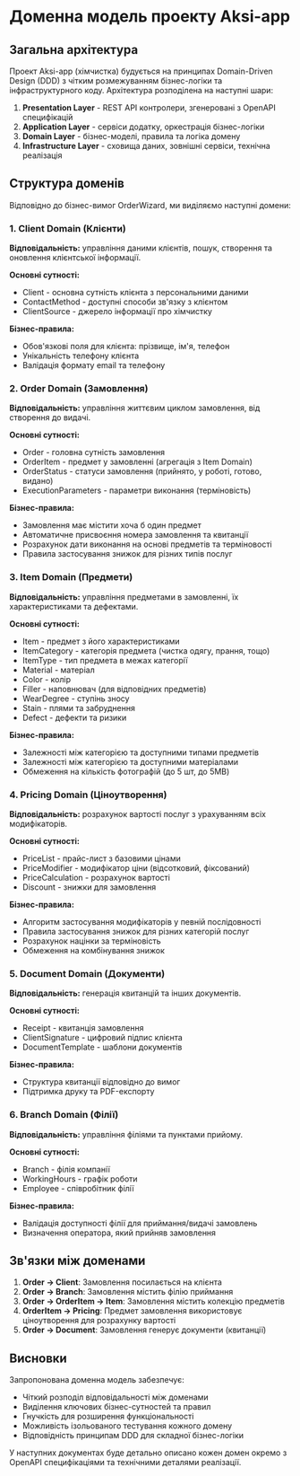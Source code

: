 # Доменна модель проекту Aksi-app

## Загальна архітектура

Проект Aksi-app (хімчистка) будується на принципах Domain-Driven Design (DDD) з чітким розмежуванням бізнес-логіки та інфраструктурного коду. Архітектура розподілена на наступні шари:

1. **Presentation Layer** - REST API контролери, згенеровані з OpenAPI специфікацій
2. **Application Layer** - сервіси додатку, оркестрація бізнес-логіки
3. **Domain Layer** - бізнес-моделі, правила та логіка домену 
4. **Infrastructure Layer** - сховища даних, зовнішні сервіси, технічна реалізація

## Структура доменів

Відповідно до бізнес-вимог OrderWizard, ми виділяємо наступні домени:

### 1. Client Domain (Клієнти)

**Відповідальність:** управління даними клієнтів, пошук, створення та оновлення клієнтської інформації.

**Основні сутності:**
- Client - основна сутність клієнта з персональними даними
- ContactMethod - доступні способи зв'язку з клієнтом
- ClientSource - джерело інформації про хімчистку

**Бізнес-правила:**
- Обов'язкові поля для клієнта: прізвище, ім'я, телефон
- Унікальність телефону клієнта
- Валідація формату email та телефону

### 2. Order Domain (Замовлення)

**Відповідальність:** управління життєвим циклом замовлення, від створення до видачі.

**Основні сутності:**
- Order - головна сутність замовлення
- OrderItem - предмет у замовленні (агрегація з Item Domain)
- OrderStatus - статуси замовлення (прийнято, у роботі, готово, видано)
- ExecutionParameters - параметри виконання (терміновість)

**Бізнес-правила:**
- Замовлення має містити хоча б один предмет
- Автоматичне присвоєння номера замовлення та квитанції
- Розрахунок дати виконання на основі предметів та терміновості
- Правила застосування знижок для різних типів послуг

### 3. Item Domain (Предмети)

**Відповідальність:** управління предметами в замовленні, їх характеристиками та дефектами.

**Основні сутності:**
- Item - предмет з його характеристиками
- ItemCategory - категорія предмета (чистка одягу, прання, тощо)
- ItemType - тип предмета в межах категорії
- Material - матеріал
- Color - колір
- Filler - наповнювач (для відповідних предметів)
- WearDegree - ступінь зносу
- Stain - плями та забруднення
- Defect - дефекти та ризики

**Бізнес-правила:**
- Залежності між категорією та доступними типами предметів
- Залежності між категорією та доступними матеріалами
- Обмеження на кількість фотографій (до 5 шт, до 5MB)

### 4. Pricing Domain (Ціноутворення)

**Відповідальність:** розрахунок вартості послуг з урахуванням всіх модифікаторів.

**Основні сутності:**
- PriceList - прайс-лист з базовими цінами
- PriceModifier - модифікатор ціни (відсотковий, фіксований)
- PriceCalculation - розрахунок вартості
- Discount - знижки для замовлення

**Бізнес-правила:**
- Алгоритм застосування модифікаторів у певній послідовності
- Правила застосування знижок для різних категорій послуг
- Розрахунок націнки за терміновість
- Обмеження на комбінування знижок

### 5. Document Domain (Документи)

**Відповідальність:** генерація квитанцій та інших документів.

**Основні сутності:**
- Receipt - квитанція замовлення
- ClientSignature - цифровий підпис клієнта
- DocumentTemplate - шаблони документів

**Бізнес-правила:**
- Структура квитанції відповідно до вимог
- Підтримка друку та PDF-експорту

### 6. Branch Domain (Філії)

**Відповідальність:** управління філіями та пунктами прийому.

**Основні сутності:**
- Branch - філія компанії
- WorkingHours - графік роботи
- Employee - співробітник філії

**Бізнес-правила:**
- Валідація доступності філії для приймання/видачі замовлень
- Визначення оператора, який прийняв замовлення

## Зв'язки між доменами

1. **Order → Client**: Замовлення посилається на клієнта
2. **Order → Branch**: Замовлення містить філію приймання
3. **Order → OrderItem → Item**: Замовлення містить колекцію предметів
4. **OrderItem → Pricing**: Предмет замовлення використовує ціноутворення для розрахунку вартості
5. **Order → Document**: Замовлення генерує документи (квитанції)

## Висновки

Запропонована доменна модель забезпечує:
- Чіткий розподіл відповідальності між доменами
- Виділення ключових бізнес-сутностей та правил
- Гнучкість для розширення функціональності
- Можливість ізольованого тестування кожного домену
- Відповідність принципам DDD для складної бізнес-логіки

У наступних документах буде детально описано кожен домен окремо з OpenAPI специфікаціями та технічними деталями реалізації.
